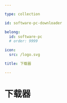 ```yaml
---

type: collection

id: software-pc-downloader

belong:
  id: software-pc
  # order: 9999

icon:
  src: /logo.svg

title: 下载器

---
```


# 下载器

<ShowBreadcrumb />

<ShowResources />
